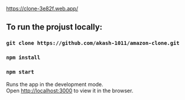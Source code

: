 https://clone-3e82f.web.app/

## To run the projust locally:

### `git clone https://github.com/akash-1011/amazon-clone.git`

### `npm install`

### `npm start`

Runs the app in the development mode.<br />
Open [http://localhost:3000](http://localhost:3000) to view it in the browser.

